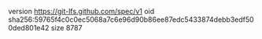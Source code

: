 version https://git-lfs.github.com/spec/v1
oid sha256:59765f4c0c0ec5068a7c6e96d90b86ee87edc5433874debb3edf500ded801e42
size 8787
